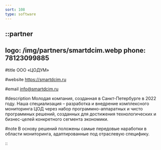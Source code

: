 ```yaml
---
sort: 108
type: software
---
```


::partner
---
logo: /img/partners/smartdcim.webp
phone: 78123099885
---

#title
ООО «ЦОДУМ»

#website
https://smartdcim.ru

#email
info@smartdcim.ru

#description
Молодая компания, созданная в Санкт-Петербурге в 2022 году. Наша специализация – разработка и внедрение комплексного мониторинга ЦОД через набор программно-аппаратных и чисто программных решений, созданных для достижения технологических и бизнес-целей конкретного сегмента экономики.

#note
В основу решений положены самые передовые наработки в области мониторинга, адаптированные под отраслевую специфику.

::
